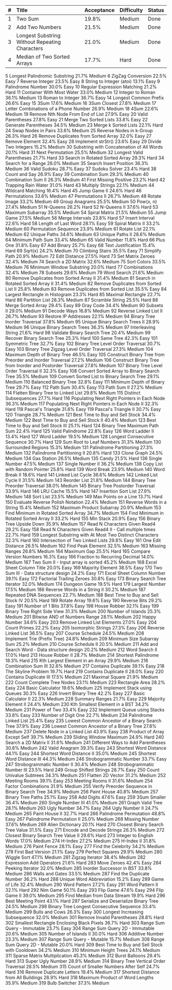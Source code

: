 | # | Title | Acceptance | 	Difficulty | Status |
| :--- | :--- | :--- | :--- | :--- |
| 1	| Two Sum	| 19.8%	| Medium| Done 
| 2	| Add Two Numbers	| 21.5%	| Medium | Done
| 3 | 	Longest Substring Without Repeating Characters | 	21.0% | 	Medium | Done
| 4 | 	Median of Two Sorted Arrays | 	17.7% | 	Hard | Done
5	Longest Palindromic Substring	21.7%	Medium
6	ZigZag Conversion	22.5%	Easy
7	Reverse Integer	23.5%	Easy
8	String to Integer (atoi)	13.1%	Easy
9	Palindrome Number	30.0%	Easy
10	Regular Expression Matching	21.2%	Hard
11	Container With Most Water	33.0%	Medium
12	Integer to Roman	36.1%	Medium
13	Roman to Integer	36.7%	Easy
14	Longest Common Prefix	26.6%	Easy
15	3Sum	17.6%	Medium
16	3Sum Closest	27.8%	Medium
17	Letter Combinations of a Phone Number	26.9%	Medium
18	4Sum	22.6%	Medium
19	Remove Nth Node From End of List	27.9%	Easy
20	Valid Parentheses	27.8%	Easy
21	Merge Two Sorted Lists	33.8%	Easy
22	Generate Parentheses	34.5%	Medium
23	Merge k Sorted Lists	22.1%	Hard
24	Swap Nodes in Pairs	33.6%	Medium
25	Reverse Nodes in k-Group	26.3%	Hard
26	Remove Duplicates from Sorted Array	32.0%	Easy
27	Remove Element	32.4%	Easy
28	Implement strStr()	23.6%	Easy
29	Divide Two Integers	15.2%	Medium
30	Substring with Concatenation of All Words	20.1%	Hard
31	Next Permutation	25.5%	Medium
32	Longest Valid Parentheses	21.7%	Hard
33	Search in Rotated Sorted Array	29.3%	Hard
34	Search for a Range	28.0%	Medium
35	Search Insert Position	36.3%	Medium
36	Valid Sudoku	28.7%	Easy
37	Sudoku Solver	23.4%	Hard
38	Count and Say	26.9%	Easy
39	Combination Sum	29.3%	Medium
40	Combination Sum II	26.3%	Medium
41	First Missing Positive	23.2%	Hard
42	Trapping Rain Water	31.0%	Hard
43	Multiply Strings	22.1%	Medium
44	Wildcard Matching	16.4%	Hard
45	Jump Game II	24.6%	Hard
46	Permutations	33.6%	Medium
47	Permutations II	26.7%	Medium
48	Rotate Image	33.2%	Medium
49	Group Anagrams	25.5%	Medium
50	Pow(x, n)	27.4%	Medium
51	N-Queens	26.2%	Hard
52	N-Queens II	37.6%	Hard
53	Maximum Subarray	35.5%	Medium
54	Spiral Matrix	21.5%	Medium
55	Jump Game	27.5%	Medium
56	Merge Intervals	23.8%	Hard
57	Insert Interval	22.6%	Hard
58	Length of Last Word	28.1%	Easy
59	Spiral Matrix II	33.2%	Medium
60	Permutation Sequence	23.9%	Medium
61	Rotate List	22.1%	Medium
62	Unique Paths	34.6%	Medium
63	Unique Paths II	28.6%	Medium
64	Minimum Path Sum	33.4%	Medium
65	Valid Number	11.8%	Hard
66	Plus One	31.8%	Easy
67	Add Binary	25.7%	Easy
68	Text Justification	15.4%	Hard
69	Sqrt(x)	24.2%	Medium
70	Climbing Stairs	35.5%	Easy
71	Simplify Path	20.9%	Medium
72	Edit Distance	27.5%	Hard
73	Set Matrix Zeroes	32.4%	Medium
74	Search a 2D Matrix	32.6%	Medium
75	Sort Colors	33.5%	Medium
76	Minimum Window Substring	20.0%	Hard
77	Combinations	32.4%	Medium
78	Subsets	29.6%	Medium
79	Word Search	21.6%	Medium
80	Remove Duplicates from Sorted Array II	31.4%	Medium
81	Search in Rotated Sorted Array II	31.4%	Medium
82	Remove Duplicates from Sorted List II	25.8%	Medium
83	Remove Duplicates from Sorted List	35.5%	Easy
84	Largest Rectangle in Histogram	23.3%	Hard
85	Maximal Rectangle	22.7%	Hard
86	Partition List	28.3%	Medium
87	Scramble String	25.5%	Hard
88	Merge Sorted Array	29.4%	Easy
89	Gray Code	34.4%	Medium
90	Subsets II	29.0%	Medium
91	Decode Ways	16.8%	Medium
92	Reverse Linked List II	26.7%	Medium
93	Restore IP Addresses	22.1%	Medium
94	Binary Tree Inorder Traversal	37.8%	Medium
95	Unique Binary Search Trees II	28.9%	Medium
96	Unique Binary Search Trees	36.3%	Medium
97	Interleaving String	21.6%	Hard
98	Validate Binary Search Tree	20.4%	Medium
99	Recover Binary Search Tree	25.3%	Hard
100	Same Tree	42.3%	Easy
101	Symmetric Tree	32.7%	Easy
102	Binary Tree Level Order Traversal	30.7%	Easy
103	Binary Tree Zigzag Level Order Traversal	27.3%	Medium
104	Maximum Depth of Binary Tree	46.5%	Easy
105	Construct Binary Tree from Preorder and Inorder Traversal	27.2%	Medium
106	Construct Binary Tree from Inorder and Postorder Traversal	27.8%	Medium
107	Binary Tree Level Order Traversal II	32.3%	Easy
108	Convert Sorted Array to Binary Search Tree	35.5%	Medium
109	Convert Sorted List to Binary Search Tree	29.1%	Medium
110	Balanced Binary Tree	32.8%	Easy
111	Minimum Depth of Binary Tree	29.7%	Easy
112	Path Sum	30.4%	Easy
113	Path Sum II	27.2%	Medium
114	Flatten Binary Tree to Linked List	29.8%	Medium
115	Distinct Subsequences	27.7%	Hard
116	Populating Next Right Pointers in Each Node	36.3%	Medium
117	Populating Next Right Pointers in Each Node II	32.3%	Hard
118	Pascal's Triangle	31.6%	Easy
119	Pascal's Triangle II	30.7%	Easy
120	Triangle	28.7%	Medium
121	Best Time to Buy and Sell Stock	34.4%	Medium
122	Best Time to Buy and Sell Stock II	40.4%	Medium
123	Best Time to Buy and Sell Stock III	25.1%	Hard
124	Binary Tree Maximum Path Sum	22.4%	Hard
125	Valid Palindrome	22.8%	Easy
126	Word Ladder II	13.4%	Hard
127	Word Ladder	19.5%	Medium
128	Longest Consecutive Sequence	30.7%	Hard
129	Sum Root to Leaf Numbers	31.3%	Medium
130	Surrounded Regions	15.3%	Medium
131	Palindrome Partitioning	27.3%	Medium
132	Palindrome Partitioning II	20.8%	Hard
133	Clone Graph	24.5%	Medium
134	Gas Station	26.5%	Medium
135	Candy	21.5%	Hard
136	Single Number	47.5%	Medium
137	Single Number II	36.2%	Medium
138	Copy List with Random Pointer	25.8%	Hard
139	Word Break	23.9%	Medium
140	Word Break II	18.6%	Hard
141	Linked List Cycle	36.6%	Medium
142	Linked List Cycle II	31.5%	Medium
143	Reorder List	21.8%	Medium
144	Binary Tree Preorder Traversal	38.0%	Medium
145	Binary Tree Postorder Traversal	33.9%	Hard
146	LRU Cache	15.5%	Hard
147	Insertion Sort List	27.9%	Medium
148	Sort List	23.5%	Medium
149	Max Points on a Line	13.7%	Hard
150	Evaluate Reverse Polish Notation	22.4%	Medium
151	Reverse Words in a String	15.4%	Medium
152	Maximum Product Subarray	20.9%	Medium
153	Find Minimum in Rotated Sorted Array	34.7%	Medium
154	Find Minimum in Rotated Sorted Array II	33.2%	Hard
155	Min Stack	20.9%	Easy
156	Binary Tree Upside Down 	35.9%	Medium
157	Read N Characters Given Read4 	29.2%	Easy
158	Read N Characters Given Read4 II - Call multiple times 	22.7%	Hard
159	Longest Substring with At Most Two Distinct Characters 	32.3%	Hard
160	Intersection of Two Linked Lists	29.8%	Easy
161	One Edit Distance 	26.5%	Medium
162	Find Peak Element	32.5%	Medium
163	Missing Ranges 	26.8%	Medium
164	Maximum Gap	25.5%	Hard
165	Compare Version Numbers	16.3%	Easy
166	Fraction to Recurring Decimal	14.0%	Medium
167	Two Sum II - Input array is sorted 	45.2%	Medium
168	Excel Sheet Column Title	20.0%	Easy
169	Majority Element	38.5%	Easy
170	Two Sum III - Data structure design 	24.2%	Easy
171	Excel Sheet Column Number	39.1%	Easy
172	Factorial Trailing Zeroes	30.8%	Easy
173	Binary Search Tree Iterator	32.0%	Medium
174	Dungeon Game	19.5%	Hard
179	Largest Number	17.5%	Medium
186	Reverse Words in a String II 	30.2%	Medium
187	Repeated DNA Sequences	22.7%	Medium
188	Best Time to Buy and Sell Stock IV	20.5%	Hard
189	Rotate Array	19.6%	Easy
190	Reverse Bits	29.2%	Easy
191	Number of 1 Bits	37.8%	Easy
198	House Robber	32.1%	Easy
199	Binary Tree Right Side View	31.3%	Medium
200	Number of Islands	25.3%	Medium
201	Bitwise AND of Numbers Range	28.1%	Medium
202	Happy Number	34.6%	Easy
203	Remove Linked List Elements	27.0%	Easy
204	Count Primes	22.2%	Easy
205	Isomorphic Strings	27.3%	Easy
206	Reverse Linked List	36.5%	Easy
207	Course Schedule	24.5%	Medium
208	Implement Trie (Prefix Tree)	24.8%	Medium
209	Minimum Size Subarray Sum	25.2%	Medium
210	Course Schedule II	20.5%	Medium
211	Add and Search Word - Data structure design	20.2%	Medium
212	Word Search II	17.0%	Hard
213	House Robber II	28.7%	Medium
214	Shortest Palindrome	18.3%	Hard
215	Kth Largest Element in an Array	29.9%	Medium
216	Combination Sum III	32.6%	Medium
217	Contains Duplicate	39.1%	Easy
218	The Skyline Problem	19.7%	Hard
219	Contains Duplicate II	28.0%	Easy
220	Contains Duplicate III	17.5%	Medium
221	Maximal Square	21.9%	Medium
222	Count Complete Tree Nodes	23.1%	Medium
223	Rectangle Area	28.2%	Easy
224	Basic Calculator	19.6%	Medium
225	Implement Stack using Queues	30.3%	Easy
226	Invert Binary Tree	42.2%	Easy
227	Basic Calculator II	22.3%	Medium
228	Summary Ranges	21.7%	Easy
229	Majority Element II	24.4%	Medium
230	Kth Smallest Element in a BST	34.2%	Medium
231	Power of Two	33.4%	Easy
232	Implement Queue using Stacks	33.8%	Easy
233	Number of Digit One	22.7%	Medium
234	Palindrome Linked List	25.4%	Easy
235	Lowest Common Ancestor of a Binary Search Tree	37.9%	Easy
236	Lowest Common Ancestor of a Binary Tree	27.8%	Medium
237	Delete Node in a Linked List	43.9%	Easy
238	Product of Array Except Self	39.7%	Medium
239	Sliding Window Maximum	24.9%	Hard
240	Search a 2D Matrix II	31.6%	Medium
241	Different Ways to Add Parentheses	30.8%	Medium
242	Valid Anagram	39.3%	Easy
243	Shortest Word Distance 	44.1%	Easy
244	Shortest Word Distance II 	35.0%	Medium
245	Shortest Word Distance III 	44.3%	Medium
246	Strobogrammatic Number 	33.7%	Easy
247	Strobogrammatic Number II 	30.4%	Medium
248	Strobogrammatic Number III 	23.5%	Hard
249	Group Shifted Strings 	28.7%	Easy
250	Count Univalue Subtrees 	34.3%	Medium
251	Flatten 2D Vector 	31.2%	Medium
252	Meeting Rooms 	39.1%	Easy
253	Meeting Rooms II 	31.6%	Medium
254	Factor Combinations 	31.9%	Medium
255	Verify Preorder Sequence in Binary Search Tree 	34.9%	Medium
256	Paint House 	40.8%	Medium
257	Binary Tree Paths	25.1%	Easy
258	Add Digits	47.6%	Easy
259	3Sum Smaller 	36.4%	Medium
260	Single Number III	41.0%	Medium
261	Graph Valid Tree 	28.1%	Medium
263	Ugly Number	34.7%	Easy
264	Ugly Number II	24.7%	Medium
265	Paint House II 	32.7%	Hard
266	Palindrome Permutation 	48.8%	Easy
267	Palindrome Permutation II 	25.0%	Medium
268	Missing Number	37.6%	Medium
269	Alien Dictionary 	20.1%	Hard
270	Closest Binary Search Tree Value 	31.5%	Easy
271	Encode and Decode Strings 	26.3%	Medium
272	Closest Binary Search Tree Value II 	29.6%	Hard
273	Integer to English Words	17.0%	Medium
274	H-Index	27.2%	Medium
275	H-Index II	31.8%	Medium
276	Paint Fence 	28.1%	Easy
277	Find the Celebrity 	34.2%	Medium
278	First Bad Version	21.1%	Easy
279	Perfect Squares	29.9%	Medium
280	Wiggle Sort 	47.1%	Medium
281	Zigzag Iterator 	38.4%	Medium
282	Expression Add Operators	21.6%	Hard
283	Move Zeroes	42.4%	Easy
284	Peeking Iterator	32.0%	Medium
285	Inorder Successor in BST 	33.8%	Medium
286	Walls and Gates 	33.5%	Medium
287	Find the Duplicate Number	36.2%	Hard
288	Unique Word Abbreviation 	15.2%	Easy
289	Game of Life	32.4%	Medium
290	Word Pattern	27.2%	Easy
291	Word Pattern II 	32.1%	Hard
292	Nim Game	50.1%	Easy
293	Flip Game 	47.6%	Easy
294	Flip Game II 	39.0%	Medium
295	Find Median from Data Stream	19.9%	Hard
296	Best Meeting Point 	43.1%	Hard
297	Serialize and Deserialize Binary Tree	24.5%	Medium
298	Binary Tree Longest Consecutive Sequence 	33.4%	Medium
299	Bulls and Cows	26.3%	Easy
300	Longest Increasing Subsequence	32.0%	Medium
301	Remove Invalid Parentheses	28.8%	Hard
302	Smallest Rectangle Enclosing Black Pixels 	36.7%	Hard
303	Range Sum Query - Immutable	23.7%	Easy
304	Range Sum Query 2D - Immutable	20.6%	Medium
305	Number of Islands II 	30.0%	Hard
306	Additive Number	23.3%	Medium
307	Range Sum Query - Mutable	15.7%	Medium
308	Range Sum Query 2D - Mutable 	20.0%	Hard
309	Best Time to Buy and Sell Stock with Cooldown	34.2%	Medium
310	Minimum Height Trees	24.1%	Medium
311	Sparse Matrix Multiplication 	45.3%	Medium
312	Burst Balloons	29.4%	Hard
313	Super Ugly Number	28.9%	Medium
314	Binary Tree Vertical Order Traversal 	28.5%	Medium
315	Count of Smaller Numbers After Self	24.7%	Hard
316	Remove Duplicate Letters	19.4%	Medium
317	Shortest Distance from All Buildings 	28.9%	Hard
318	Maximum Product of Word Lengths	35.9%	Medium
319	Bulb Switcher	37.3%	Medium
